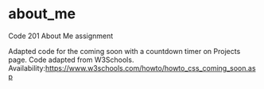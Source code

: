 # about_me
Code 201 About Me assignment

<!--CODE REFERENCE-->
Adapted code for the coming soon with a countdown timer on Projects page.
Code adapted from W3Schools.
Availability:https://www.w3schools.com/howto/howto_css_coming_soon.asp
